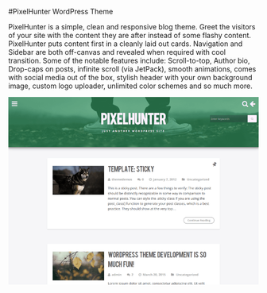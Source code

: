 #PixelHunter WordPress Theme

PixelHunter is a simple, clean and responsive blog theme. Greet the visitors of your site with the content they are after instead of some flashy content. PixelHunter puts content first in a cleanly laid out cards. Navigation and Sidebar are both off-canvas and revealed when required with cool transition. Some of the notable features include: Scroll-to-top, Author bio, Drop-caps on posts, infinite scroll (via JetPack), smooth animations, comes with social media out of the box, stylish header with your own background image, custom logo uploader, unlimited color schemes and so much more.

![](screenshot.png?raw=true "Screenshot")